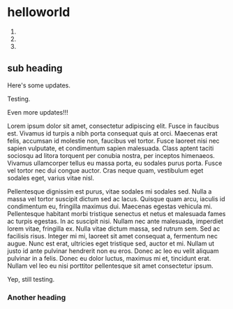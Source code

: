 # helloworld

1.
2.
3.

## sub heading


Here's some updates.

Testing.


Even more updates!!!


Lorem ipsum dolor sit amet, consectetur adipiscing elit. Fusce in faucibus est.
Vivamus id turpis a nibh porta consequat quis at orci. Maecenas erat felis,
accumsan id molestie non, faucibus vel tortor. Fusce laoreet nisi nec sapien
vulputate, et condimentum sapien malesuada. Class aptent taciti sociosqu ad
litora torquent per conubia nostra, per inceptos himenaeos. Vivamus ullamcorper
tellus eu massa porta, eu sodales purus porta. Fusce vel tortor nec dui congue
auctor. Cras neque quam, vestibulum eget sodales eget, varius vitae nisl.

Pellentesque dignissim est purus, vitae sodales mi sodales sed. Nulla a massa
vel tortor suscipit dictum sed ac lacus. Quisque quam arcu, iaculis id
condimentum eu, fringilla maximus dui. Maecenas egestas vehicula mi.
Pellentesque habitant morbi tristique senectus et netus et malesuada fames ac
turpis egestas. In ac suscipit nisi. Nullam nec ante malesuada, imperdiet lorem
vitae, fringilla ex. Nulla vitae dictum massa, sed rutrum sem. Sed ac facilisis
risus. Integer mi mi, laoreet sit amet consequat a, fermentum nec augue. Nunc
est erat, ultricies eget tristique sed, auctor et mi. Nullam ut justo id ante
pulvinar hendrerit non eu eros. Donec ac leo eu velit aliquam pulvinar in a
felis. Donec eu dolor luctus, maximus mi et, tincidunt erat. Nullam vel leo eu
nisi porttitor pellentesque sit amet consectetur ipsum.

Yep, still testing.

### Another heading
